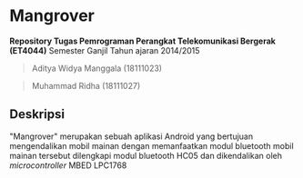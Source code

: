 Mangrover
=========

**Repository Tugas Pemrograman Perangkat Telekomunikasi Bergerak (ET4044)**
Semester Ganjil Tahun ajaran 2014/2015

> Aditya Widya Manggala (18111023) 

> Muhammad Ridha (18111027)

Deskripsi
---------

  "Mangrover" merupakan sebuah aplikasi Android yang bertujuan mengendalikan mobil mainan dengan memanfaatkan modul bluetooth
  mobil mainan tersebut dilengkapi modul bluetooth HC05 dan dikendalikan oleh *microcontroller* MBED LPC1768
  
